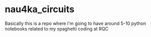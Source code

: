 # nau4ka_circuits
Basically this is a repo where i'm going to have around 5-10 python notebooks related to my spaghetti coding at RQC
